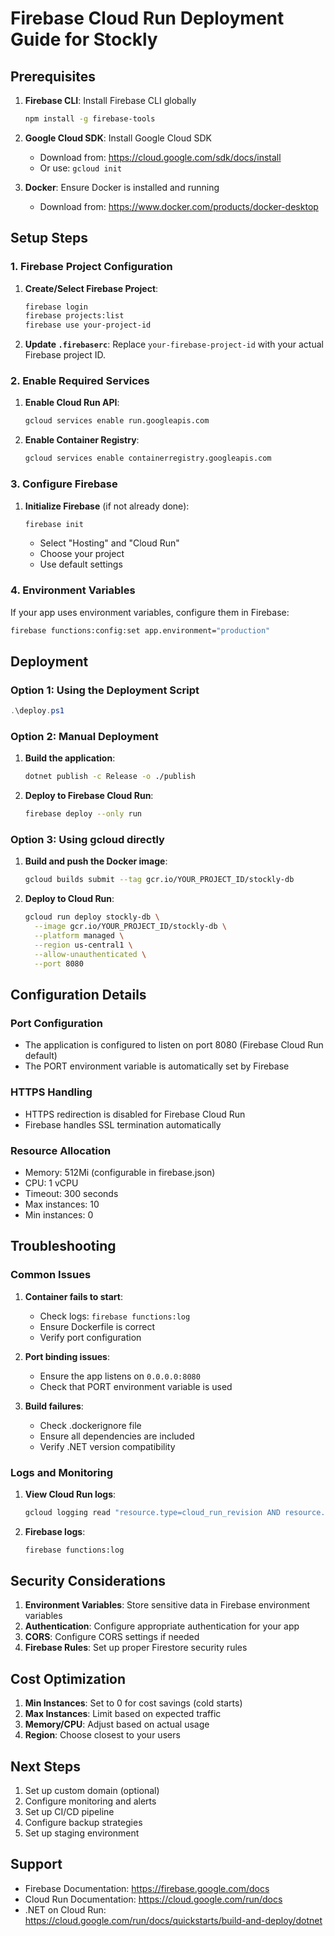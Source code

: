 # Firebase Cloud Run Deployment Guide for Stockly

## Prerequisites

1. **Firebase CLI**: Install Firebase CLI globally
   ```bash
   npm install -g firebase-tools
   ```

2. **Google Cloud SDK**: Install Google Cloud SDK
   - Download from: https://cloud.google.com/sdk/docs/install
   - Or use: `gcloud init`

3. **Docker**: Ensure Docker is installed and running
   - Download from: https://www.docker.com/products/docker-desktop

## Setup Steps

### 1. Firebase Project Configuration

1. **Create/Select Firebase Project**:
   ```bash
   firebase login
   firebase projects:list
   firebase use your-project-id
   ```

2. **Update `.firebaserc`**:
   Replace `your-firebase-project-id` with your actual Firebase project ID.

### 2. Enable Required Services

1. **Enable Cloud Run API**:
   ```bash
   gcloud services enable run.googleapis.com
   ```

2. **Enable Container Registry**:
   ```bash
   gcloud services enable containerregistry.googleapis.com
   ```

### 3. Configure Firebase

1. **Initialize Firebase** (if not already done):
   ```bash
   firebase init
   ```
   - Select "Hosting" and "Cloud Run"
   - Choose your project
   - Use default settings

### 4. Environment Variables

If your app uses environment variables, configure them in Firebase:

```bash
firebase functions:config:set app.environment="production"
```

## Deployment

### Option 1: Using the Deployment Script

```powershell
.\deploy.ps1
```

### Option 2: Manual Deployment

1. **Build the application**:
   ```bash
   dotnet publish -c Release -o ./publish
   ```

2. **Deploy to Firebase Cloud Run**:
   ```bash
   firebase deploy --only run
   ```

### Option 3: Using gcloud directly

1. **Build and push the Docker image**:
   ```bash
   gcloud builds submit --tag gcr.io/YOUR_PROJECT_ID/stockly-db
   ```

2. **Deploy to Cloud Run**:
   ```bash
   gcloud run deploy stockly-db \
     --image gcr.io/YOUR_PROJECT_ID/stockly-db \
     --platform managed \
     --region us-central1 \
     --allow-unauthenticated \
     --port 8080
   ```

## Configuration Details

### Port Configuration
- The application is configured to listen on port 8080 (Firebase Cloud Run default)
- The PORT environment variable is automatically set by Firebase

### HTTPS Handling
- HTTPS redirection is disabled for Firebase Cloud Run
- Firebase handles SSL termination automatically

### Resource Allocation
- Memory: 512Mi (configurable in firebase.json)
- CPU: 1 vCPU
- Timeout: 300 seconds
- Max instances: 10
- Min instances: 0

## Troubleshooting

### Common Issues

1. **Container fails to start**:
   - Check logs: `firebase functions:log`
   - Ensure Dockerfile is correct
   - Verify port configuration

2. **Port binding issues**:
   - Ensure the app listens on `0.0.0.0:8080`
   - Check that PORT environment variable is used

3. **Build failures**:
   - Check .dockerignore file
   - Ensure all dependencies are included
   - Verify .NET version compatibility

### Logs and Monitoring

1. **View Cloud Run logs**:
   ```bash
   gcloud logging read "resource.type=cloud_run_revision AND resource.labels.service_name=stockly-db"
   ```

2. **Firebase logs**:
   ```bash
   firebase functions:log
   ```

## Security Considerations

1. **Environment Variables**: Store sensitive data in Firebase environment variables
2. **Authentication**: Configure appropriate authentication for your app
3. **CORS**: Configure CORS settings if needed
4. **Firebase Rules**: Set up proper Firestore security rules

## Cost Optimization

1. **Min Instances**: Set to 0 for cost savings (cold starts)
2. **Max Instances**: Limit based on expected traffic
3. **Memory/CPU**: Adjust based on actual usage
4. **Region**: Choose closest to your users

## Next Steps

1. Set up custom domain (optional)
2. Configure monitoring and alerts
3. Set up CI/CD pipeline
4. Configure backup strategies
5. Set up staging environment

## Support

- Firebase Documentation: https://firebase.google.com/docs
- Cloud Run Documentation: https://cloud.google.com/run/docs
- .NET on Cloud Run: https://cloud.google.com/run/docs/quickstarts/build-and-deploy/dotnet
